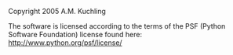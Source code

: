 Copyright 2005 A.M. Kuchling

The software is licensed according to the terms of the PSF (Python Software Foundation) license found here: http://www.python.org/psf/license/